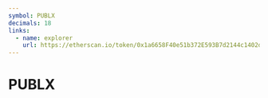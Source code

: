 ```yaml
---
symbol: PUBLX
decimals: 18
links:
  - name: explorer
    url: https://etherscan.io/token/0x1a6658F40e51b372E593B7d2144c1402d5cf33E8
---
```


# PUBLX
